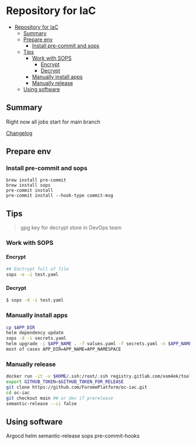 # Repository for IaC
- [Repository for IaC](#repository-for-iac)
  - [Summary](#summary)
  - [Prepare env](#prepare-env)
    - [Install pre-commit and sops](#install-pre-commit-and-sops)
  - [Tips](#tips)
    - [Work with SOPS](#work-with-sops)
      - [Encrypt](#encrypt)
      - [Decrypt](#decrypt)
    - [Manually install apps](#manually-install-apps)
    - [Manually release](#manually-release)
  - [Using software](#using-software)


## Summary
Right now all jobs start for main branch

[Changelog](CHANGELOG.md)

## Prepare env

### Install pre-commit and sops
```
brew install pre-commit
brew install sops
pre-commit install
pre-commit install --hook-type commit-msg
```

## Tips

> gpg key for decrypt store in DevOps team

### Work with SOPS

#### Encrypt

```sh
## Enctrypt full of file
sops -e -i test.yaml
```

#### Decrypt
```sh
$ sops -d -i test.yaml
```
### Manually install apps

```sh
cp $APP_DIR
helm dependency update
sops -d -i secrets.yaml
helm upgrade -i $APP_NAME . -f values.yaml -f secrets.yaml -n $APP_NAMESPACE
most of cases APP_DIR=APP_NAME=APP_NAMESPACE
```

### Manually release

```sh
docker run -it -v $HOME/.ssh:/root/.ssh registry.gitlab.com/xom4ek/toolset/semantic-release:2.0.0 bash
export GITHUB_TOKEN=$GITHUB_TOKEN_FOR_RELEASE
git clone https://github.com/ForomePlatform/oc-iac.git
cd oc-iac
git checkout main ## or dev if prerelease
semantic-release --ci false
```

## Using software

Argocd
helm
semantic-release
sops
pre-commit-hooks
